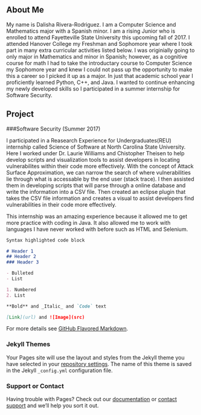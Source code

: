 ## About Me

My name is Dalisha Rivera-Rodriguez. I am a Computer Science and Mathematics major with a Spanish minor. I am a rising Junior who is enrolled to attend Fayetteville State University this upcoming fall of 2017. I attended Hanover College my Freshman and Sophomore year where I took part in many extra curricular activities listed below. I was originially going to only major in Mathematics and minor in Spanish; however, as a cognitive course for math I had to take the introductary course to Computer Science my Sophomore year and knew I could not pass up the opportunity to make this a career so I picked it up as a major. In just that academic school year I proficiently learned Python, C++, and Java. I wanted to continue enhancing my newly developed skills so I participated in a summer internship for Software Security.

## Project
###Software Security (Summer 2017)

I participated in a Reasearch Experience for Undergraduates(REU) internship called Science of Software at North Carolina State University. Here I worked under Dr. Laurie Williams and Chistopher Theisen to help develop scripts and visualization tools to assist developers in locating vulnerabilites within their code more effectively. With the concept of Attack Surface Approximation, we can narrow the search of where vulnerabilities lie through what is accessable by the end user (stack trace). I then assisted them in developing scripts that will parse through a online database and write the information into a CSV file. Then created an eclipse plugin that takes the CSV file information and creates a visual to assist developers find vulnerabilities in their code more effectively. 

This internship was an amazing experience because it allowed me to get more practice with coding in Java. It also allowed me to work with languages I have never worked with before such as HTML and Selenium.

```markdown
Syntax highlighted code block

# Header 1
## Header 2
### Header 3

- Bulleted
- List

1. Numbered
2. List

**Bold** and _Italic_ and `Code` text

[Link](url) and ![Image](src)
```

For more details see [GitHub Flavored Markdown](https://guides.github.com/features/mastering-markdown/).

### Jekyll Themes

Your Pages site will use the layout and styles from the Jekyll theme you have selected in your [repository settings](https://github.com/DalishaRivera/DalishaRivera.github.io/settings). The name of this theme is saved in the Jekyll `_config.yml` configuration file.

### Support or Contact

Having trouble with Pages? Check out our [documentation](https://help.github.com/categories/github-pages-basics/) or [contact support](https://github.com/contact) and we’ll help you sort it out.

